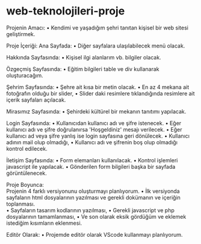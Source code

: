 # web-teknolojileri-proje
Projenin Amacı:
•	Kendimi ve yaşadığım şehri tanıtan kişisel bir web sitesi geliştirmek.

Proje İçeriği:
Ana Sayfada:
•	Diğer sayfalara ulaşılabilecek menü olacak.

Hakkında Sayfasında:
•	Kişisel ilgi alanlarım vb. bilgiler olacak.

Özgeçmiş Sayfasında:
•	Eğitim bilgileri table ve div kullanarak oluşturacağım.

Şehrim Sayfasında:
•	Şehre ait kısa bir metin olacak.
•	En az 4 mekana ait fotoğrafın olduğu bir slider,
•	Slider daki resimlere tıklandığında resimlere ait içerik sayfaları açılacak.

Mirasımız Sayfasında:
•	Şehirdeki kültürel bir mekanın tanıtımı yapılacak.


Login Sayfasında:
•	Kullanıcıdan kullanıcı adı ve şifre istenecek.
•	Eğer kullanıcı adı ve şifre doğrulanırsa 'Hoşgeldiniz' mesajı verilecek.
•	Eğer kullanıcı ad veya şifre yanlış ise login sayfasına geri dönülecek.
•	Kullanıcı adının mail olup olmadığı,
•	Kullanıcı adı ve şifrenin boş olup olmadığı kontrol edilecek.


İletişim Sayfasında:
•	Form elemanları kullanılacak.
•	Kontrol işlemleri javascript ile yapılacak.
•	Gönderilen form bilgileri başka bir sayfada görüntülenecek.

Proje Boyunca:	
      Projenin 4 farklı versiyonunu oluşturmayı planlıyorum.
•	İlk versiyonda sayfaların html dosyalarının yazılması ve gerekli dokümanın ve içeriğin toplanması.      
•	Sayfaların tasarım kodlarının yazılması,
•	Gerekli javascript ve php dosyalarının tamamlanması,
•	Ve son olarak eksik gördüğüm ve eklemek istediğim kısımların eklenmesi.

Editör Olarak:
•	Projemde editör olarak VScode kullanmayı planlıyorum.
